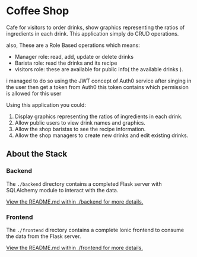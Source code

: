# Coffee Shop

Cafe for visitors to order drinks, show graphics representing the ratios of ingredients in each drink.
This application simply do CRUD operations.

also, These are a Role Based operations which means:
- Manager role: read, add, update or delete drinks
- Barista role: read the drinks and its recipe
- visitors role: these are available for public info( the available drinks ).

i  managed to do so using the JWT concept of Auth0 service
after singing in the user then get a token from Auth0 this token contains which permission is allowed for this user

Using this application you could:

1) Display graphics representing the ratios of ingredients in each drink.
2) Allow public users to view drink names and graphics.
3) Allow the shop baristas to see the recipe information.
4) Allow the shop managers to create new drinks and edit existing drinks.

## About the Stack

### Backend

The `./backend` directory contains a completed Flask server with SQLAlchemy module to interact with the data.

[View the README.md within ./backend for more details.](./backend/README.md)

### Frontend

The `./frontend` directory contains a complete Ionic frontend to consume the data from the Flask server. 

[View the README.md within ./frontend for more details.](./frontend/README.md)
